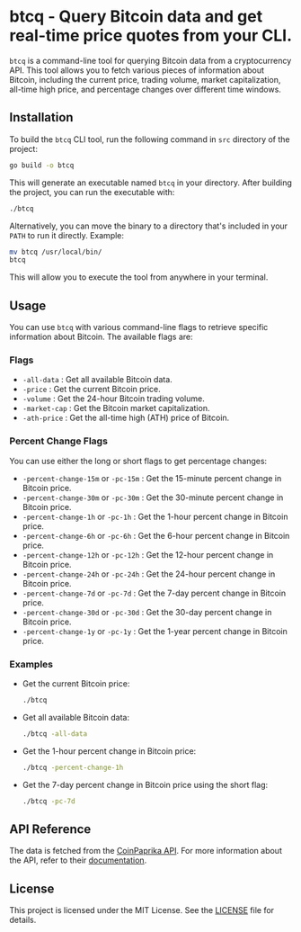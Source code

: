 # btcq - Query Bitcoin data and get real-time price quotes from your CLI.

`btcq` is a command-line tool for querying Bitcoin data from a cryptocurrency API. This tool allows you to fetch various pieces of information about Bitcoin, including the current price, trading volume, market capitalization, all-time high price, and percentage changes over different time windows.

## Installation

To build the `btcq` CLI tool, run the following command in `src` directory of the project:

```bash
go build -o btcq
```

This will generate an executable named `btcq` in your directory. After building the project, you can run the executable with:

```sh
./btcq
```

Alternatively, you can move the binary to a directory that's included in your `PATH` to run it directly. Example:

```sh
mv btcq /usr/local/bin/
btcq
```

This will allow you to execute the tool from anywhere in your terminal.

## Usage

You can use `btcq` with various command-line flags to retrieve specific information about Bitcoin. The available flags are:

### Flags

-   `-all-data` : Get all available Bitcoin data.
-   `-price` : Get the current Bitcoin price.
-   `-volume` : Get the 24-hour Bitcoin trading volume.
-   `-market-cap` : Get the Bitcoin market capitalization.
-   `-ath-price` : Get the all-time high (ATH) price of Bitcoin.

### Percent Change Flags

You can use either the long or short flags to get percentage changes:

-   `-percent-change-15m` or `-pc-15m` : Get the 15-minute percent change in Bitcoin price.
-   `-percent-change-30m` or `-pc-30m` : Get the 30-minute percent change in Bitcoin price.
-   `-percent-change-1h` or `-pc-1h` : Get the 1-hour percent change in Bitcoin price.
-   `-percent-change-6h` or `-pc-6h` : Get the 6-hour percent change in Bitcoin price.
-   `-percent-change-12h` or `-pc-12h` : Get the 12-hour percent change in Bitcoin price.
-   `-percent-change-24h` or `-pc-24h` : Get the 24-hour percent change in Bitcoin price.
-   `-percent-change-7d` or `-pc-7d` : Get the 7-day percent change in Bitcoin price.
-   `-percent-change-30d` or `-pc-30d` : Get the 30-day percent change in Bitcoin price.
-   `-percent-change-1y` or `-pc-1y` : Get the 1-year percent change in Bitcoin price.

### Examples

-   Get the current Bitcoin price:

    ```bash
    ./btcq
    ```

-   Get all available Bitcoin data:

    ```bash
    ./btcq -all-data
    ```

-   Get the 1-hour percent change in Bitcoin price:

    ```bash
    ./btcq -percent-change-1h
    ```

-   Get the 7-day percent change in Bitcoin price using the short flag:

    ```bash
    ./btcq -pc-7d
    ```

## API Reference

The data is fetched from the [CoinPaprika API](https://api.coinpaprika.com/v1/tickers/btc-bitcoin). For more information about the API, refer to their [documentation](https://api.coinpaprika.com/).

## License

This project is licensed under the MIT License. See the [LICENSE](LICENSE) file for details.
